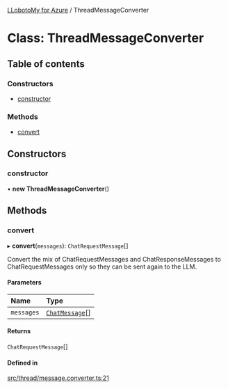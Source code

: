 [LLobotoMy for Azure](../README.md) / ThreadMessageConverter

# Class: ThreadMessageConverter

## Table of contents

### Constructors

- [constructor](ThreadMessageConverter.md#constructor)

### Methods

- [convert](ThreadMessageConverter.md#convert)

## Constructors

### constructor

• **new ThreadMessageConverter**()

## Methods

### convert

▸ **convert**(`messages`): `ChatRequestMessage`[]

Convert the mix of ChatRequestMessages and ChatResponseMessages to ChatRequestMessages only
so they can be sent again to the LLM.

#### Parameters

| Name | Type |
| :------ | :------ |
| `messages` | [`ChatMessage`](../README.md#chatmessage)[] |

#### Returns

`ChatRequestMessage`[]

#### Defined in

[src/thread/message.converter.ts:21](https://github.com/paztek/llobotomy-azure/blob/458351f/src/thread/message.converter.ts#L21)
